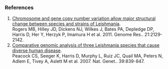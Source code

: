 ### References

1.  [Chromosome and gene copy number variation allow major structural
    change between species and strains of
    Leishmania](http://europepmc.org/abstract/MED/22038252).\
    Rogers MB, Hilley JD, Dickens NJ, Wilkes J, Bates PA, Depledge DP,
    Harris D, Her Y, Herzyk P, Imamura H et al. 2011. Genome Res..
    21:2129-2142.
2.  [Comparative genomic analysis of three Leishmania species that cause
    diverse human disease](http://europepmc.org/abstract/MED/17572675).\
    Peacock CS, Seeger K, Harris D, Murphy L, Ruiz JC, Quail MA, Peters
    N, Adlem E, Tivey A, Aslett M et al. 2007. Nat. Genet.. 39:839-847.

